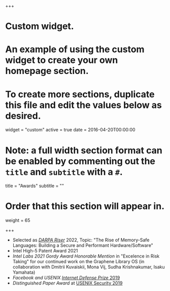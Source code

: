 +++
# Custom widget.
# An example of using the custom widget to create your own homepage section.
# To create more sections, duplicate this file and edit the values below as desired.
widget = "custom"
active = true
date = 2016-04-20T00:00:00

# Note: a full width section format can be enabled by commenting out the `title` and `subtitle` with a `#`.
title = "Awards"
subtitle = ""

# Order that this section will appear in.
weight = 65

+++

* Selected as *[DARPA Riser](https://forward.darpa.mil/risers)* 2022, Topic:
  "The Rise of Memory-Safe Languages: Building a Secure and Performant
  Hardware/Software"
* Intel High-5 Patent Award 2021
* *Intel Labs 2021 Gordy Award Honorable Mention* in "Excelence in Risk Taking" for our
  continued work on the Graphene Library OS (in collaboration with Dmitrii
  Kuvaiskii, Mona Vij, Sudha Krishnakumar, Isaku Yamahata)
* *Facebook and USENIX <a
href="https://research.fb.com/blog/2019/08/facebook-awards-100000-to-2019-internet-defense-prize-winners/"
target="_blank">Internet Defense Prize* 2019</a>
* *Distinguished Paper Award* at <a
  href="https://www.usenix.org/conferences/best-papers?taxonomy_vocabulary_1_tid=2019&title_1=Security"
  target="_blank">USENIX Security 2019</a>
